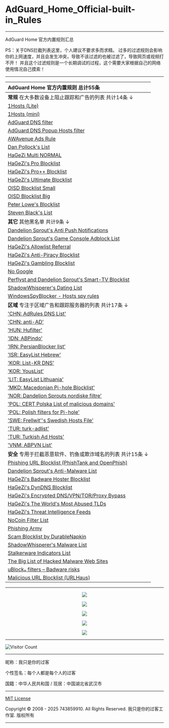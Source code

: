 # AdGuard_Home_Official-built-in_Rules

---

AdGuard Home 官方内置规则汇总

PS：关于DNS拦截列表这里，个人建议不要求多而求精。
过多的过滤规则会影响你的上网速度，并且会发生冲突，导致不该过滤的也被过滤了，导致网页或视频打不开！
并且这个过滤规则是一个长期调试的过程，这个需要大家根据自己的网络使用情况自己摸索！

---

| AdGuard Home 官方内置规则 总计55条 |
| :------------------------- |
| **常规** 在大多数设备上阻止跟踪和广告的列表 共计14条 ↓ |
| [1Hosts (Lite)](https://adguardteam.github.io/HostlistsRegistry/assets/filter_24.txt) |
| [1Hosts (mini)](https://adguardteam.github.io/HostlistsRegistry/assets/filter_38.txt) |
| [AdGuard DNS filter](https://adguardteam.github.io/HostlistsRegistry/assets/filter_1.txt) |
| [AdGuard DNS Popup Hosts filter](https://adguardteam.github.io/HostlistsRegistry/assets/filter_59.txt) |
| [AWAvenue Ads Rule](https://adguardteam.github.io/HostlistsRegistry/assets/filter_53.txt) |
| [Dan Pollock's List](https://adguardteam.github.io/HostlistsRegistry/assets/filter_4.txt) |
| [HaGeZi Multi NORMAL](https://adguardteam.github.io/HostlistsRegistry/assets/filter_34.txt) |
| [HaGeZi's Pro Blocklist](https://adguardteam.github.io/HostlistsRegistry/assets/filter_48.txt) |
| [HaGeZi's Pro++ Blocklist](https://adguardteam.github.io/HostlistsRegistry/assets/filter_51.txt) |
| [HaGeZi's Ultimate Blocklist](https://adguardteam.github.io/HostlistsRegistry/assets/filter_49.txt) |
| [OISD Blocklist Small](https://adguardteam.github.io/HostlistsRegistry/assets/filter_5.txt) |
| [OISD Blocklist Big](https://adguardteam.github.io/HostlistsRegistry/assets/filter_27.txt) |
| [Peter Lowe's Blocklist](https://adguardteam.github.io/HostlistsRegistry/assets/filter_3.txt) |
| [Steven Black's List](https://adguardteam.github.io/HostlistsRegistry/assets/filter_33.txt) |
| **其它** 其他黑名单 共计9条 ↓ |
| [Dandelion Sprout's Anti Push Notifications](https://adguardteam.github.io/HostlistsRegistry/assets/filter_39.txt) |
| [Dandelion Sprout's Game Console Adblock List](https://adguardteam.github.io/HostlistsRegistry/assets/filter_6.txt) |
| [HaGeZi's Allowlist Referral](https://adguardteam.github.io/HostlistsRegistry/assets/filter_45.txt) |
| [HaGeZi's Anti-Piracy Blocklist](https://adguardteam.github.io/HostlistsRegistry/assets/filter_46.txt) |
| [HaGeZi's Gambling Blocklist](https://adguardteam.github.io/HostlistsRegistry/assets/filter_47.txt) |
| [No Google](https://adguardteam.github.io/HostlistsRegistry/assets/filter_37.txt) |
| [Perflyst and Dandelion Sprout's Smart-TV Blocklist](https://adguardteam.github.io/HostlistsRegistry/assets/filter_7.txt) |
| [ShadowWhisperer's Dating List](https://adguardteam.github.io/HostlistsRegistry/assets/filter_57.txt) |
| [WindowsSpyBlocker - Hosts spy rules](https://adguardteam.github.io/HostlistsRegistry/assets/filter_23.txt) |
| **区域** 专注于区域广告和跟踪服务器的列表 共计17条 ↓ |
| ['CHN: AdRules DNS List'](https://adguardteam.github.io/HostlistsRegistry/assets/filter_29.txt) |
| ['CHN: anti-AD'](https://adguardteam.github.io/HostlistsRegistry/assets/filter_21.txt) |
| ['HUN: Hufilter'](https://adguardteam.github.io/HostlistsRegistry/assets/filter_35.txt) |
| ['IDN: ABPindo'](https://adguardteam.github.io/HostlistsRegistry/assets/filter_22.txt) |
| ['IRN: PersianBlocker list'](https://adguardteam.github.io/HostlistsRegistry/assets/filter_19.txt) |
| ['ISR: EasyList Hebrew'](https://adguardteam.github.io/HostlistsRegistry/assets/filter_43.txt) |
| ['KOR: List-KR DNS'](https://adguardteam.github.io/HostlistsRegistry/assets/filter_25.txt) |
| ['KOR: YousList'](https://adguardteam.github.io/HostlistsRegistry/assets/filter_15.txt) |
| ['LIT: EasyList Lithuania'](https://adguardteam.github.io/HostlistsRegistry/assets/filter_36.txt) |
| ['MKD: Macedonian Pi-hole Blocklist'](https://adguardteam.github.io/HostlistsRegistry/assets/filter_20.txt) |
| ['NOR: Dandelion Sprouts nordiske filtre'](https://adguardteam.github.io/HostlistsRegistry/assets/filter_13.txt) |
| ['POL: CERT Polska List of malicious domains'](https://adguardteam.github.io/HostlistsRegistry/assets/filter_41.txt) |
| ['POL: Polish filters for Pi-hole'](https://adguardteam.github.io/HostlistsRegistry/assets/filter_14.txt) |
| ['SWE: Frellwit''s Swedish Hosts File'](https://adguardteam.github.io/HostlistsRegistry/assets/filter_17.txt) |
| ['TUR: turk-adlist'](https://adguardteam.github.io/HostlistsRegistry/assets/filter_26.txt) |
| ['TUR: Turkish Ad Hosts'](https://adguardteam.github.io/HostlistsRegistry/assets/filter_40.txt) |
| ['VNM: ABPVN List'](https://adguardteam.github.io/HostlistsRegistry/assets/filter_16.txt) |
| **安全** 专用于拦截恶意软件、钓鱼或欺诈域名的列表 共计15条 ↓ |
| [Phishing URL Blocklist (PhishTank and OpenPhish)](https://adguardteam.github.io/HostlistsRegistry/assets/filter_30.txt) |
| [Dandelion Sprout's Anti-Malware List](https://adguardteam.github.io/HostlistsRegistry/assets/filter_12.txt) |
| [HaGeZi's Badware Hoster Blocklist](https://adguardteam.github.io/HostlistsRegistry/assets/filter_55.txt) |
| [HaGeZi's DynDNS Blocklist](https://adguardteam.github.io/HostlistsRegistry/assets/filter_54.txt) |
| [HaGeZi's Encrypted DNS/VPN/TOR/Proxy Bypass](https://adguardteam.github.io/HostlistsRegistry/assets/filter_52.txt) |
| [HaGeZi's The World's Most Abused TLDs](https://adguardteam.github.io/HostlistsRegistry/assets/filter_56.txt) |
| [HaGeZi's Threat Intelligence Feeds](https://adguardteam.github.io/HostlistsRegistry/assets/filter_44.txt) |
| [NoCoin Filter List](https://adguardteam.github.io/HostlistsRegistry/assets/filter_8.txt) |
| [Phishing Army](https://adguardteam.github.io/HostlistsRegistry/assets/filter_18.txt) |
| [Scam Blocklist by DurableNapkin](https://adguardteam.github.io/HostlistsRegistry/assets/filter_10.txt) |
| [ShadowWhisperer's Malware List](https://adguardteam.github.io/HostlistsRegistry/assets/filter_42.txt) |
| [Stalkerware Indicators List](https://adguardteam.github.io/HostlistsRegistry/assets/filter_31.txt) |
| [The Big List of Hacked Malware Web Sites](https://adguardteam.github.io/HostlistsRegistry/assets/filter_9.txt) |
| [uBlock₀ filters – Badware risks](https://adguardteam.github.io/HostlistsRegistry/assets/filter_50.txt) |
| [Malicious URL Blocklist (URLHaus)](https://adguardteam.github.io/HostlistsRegistry/assets/filter_11.txt) |

---

<p align="center">
  <img src="https://raw.gitmirror.com/743859910/AdGuard_Home_Official-built-in_Rules/master/img/1.webp">
</p>

<p align="center">
  <img src="https://raw.gitmirror.com/743859910/AdGuard_Home_Official-built-in_Rules/master/img/2.webp">
</p>

<p align="center">
  <img src="https://raw.gitmirror.com/743859910/AdGuard_Home_Official-built-in_Rules/master/img/3.webp">
</p>

<p align="center">
  <img src="https://raw.gitmirror.com/743859910/AdGuard_Home_Official-built-in_Rules/master/img/4.webp">
</p>

<p align="center">
  <img src="https://raw.gitmirror.com/743859910/AdGuard_Home_Official-built-in_Rules/master/img/5.webp">
</p>

---

![Visitor Count](https://profile-counter.glitch.me/{AdGuard_Home_Official-built-in_Rules}/count.svg)

---

昵称：我只是你的过客

个性签名：每个人都是每个人的过客

国籍：中华人民共和国 / 现居：中国湖北省武汉市

---

[MIT License](https://github.com/743859910/AdGuard_Home_Official-built-in_Rules/blob/master/LICENSE)

Copyright © 2008 - 2025 743859910. All Rights Reserved. 我只是你的过客工作室. 版权所有

---
